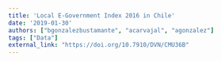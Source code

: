 ```yaml
---
title: 'Local E-Government Index 2016 in Chile'
date: '2019-01-30'
authors: ["bgonzalezbustamante", "acarvajal", "agonzalez"]
tags: ["Data"]
external_link: "https://doi.org/10.7910/DVN/CMU36B"
---
```


